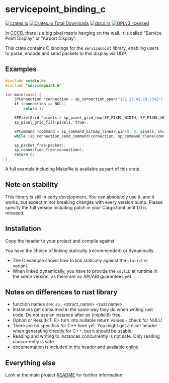 # servicepoint_binding_c

[![crates.io](https://img.shields.io/crates/v/servicepoint_binding_c.svg)](https://crates.io/crates/servicepoint)
[![Crates.io Total Downloads](https://img.shields.io/crates/d/servicepoint_binding_c)](https://crates.io/crates/servicepoint)
[![docs.rs](https://img.shields.io/docsrs/servicepoint_binding_c)](https://docs.rs/servicepoint/latest/servicepoint/)
[![GPLv3 licensed](https://img.shields.io/crates/l/servicepoint_binding_c)](../../LICENSE)

In [CCCB](https://berlin.ccc.de/), there is a big pixel matrix hanging on the wall. 
It is called  "Service Point Display" or "Airport Display".

This crate contains C bindings for the `servicepoint` library, enabling users to parse, encode and send packets to this display via UDP.

## Examples

```c++
#include <stdio.h>
#include "servicepoint.h"

int main(void) {
    SPConnection *connection = sp_connection_open("172.23.42.29:2342");
    if (connection == NULL)
        return 1;

    SPPixelGrid *pixels = sp_pixel_grid_new(SP_PIXEL_WIDTH, SP_PIXEL_HEIGHT);
    sp_pixel_grid_fill(pixels, true);

    SPCommand *command = sp_command_bitmap_linear_win(0, 0, pixels, Uncompressed);
    while (sp_connection_send_command(connection, sp_command_clone(command)));

    sp_packet_free(packet);
    sp_connection_free(connection);
    return 0;
}
```

A full example including Makefile is available as part of this crate.

## Note on stability

This library is still in early development.
You can absolutely use it, and it works, but expect minor breaking changes with every version bump.
Please specify the full version including patch in your Cargo.toml until 1.0 is released.

## Installation

Copy the header to your project and compile against.

You have the choice of linking statically (recommended) or dynamically.
- The C example shows how to link statically against the `staticlib` variant.
- When linked dynamically, you have to provide the `cdylib` at runtime in the _same_ version, as there are no API/ABI guarantees yet.

## Notes on differences to rust library

- function names are: `sp_` \<struct_name\> \<rust name\>.
- Instances get consumed in the same way they do when writing rust code. Do not use an instance after an (implicit!) free.
- Option<T> or Result<T, E> turn into nullable return values - check for NULL!
- There are no specifics for C++ here yet. You might get a nicer header when generating directly for C++, but it should be usable.
- Reading and writing to instances concurrently is not safe. Only reading concurrently is safe.
- documentation is included in the header and available [online](https://docs.rs/servicepoint_binding_c/latest/servicepoint_binding_c/)

## Everything else

Look at the main project [README](https://github.com/cccb/servicepoint/blob/main/README.md) for further information.
